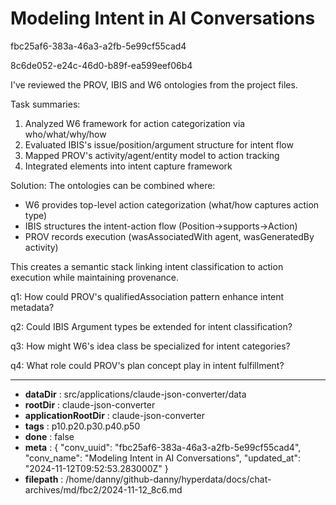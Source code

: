 # Modeling Intent in AI Conversations

fbc25af6-383a-46a3-a2fb-5e99cf55cad4

8c6de052-e24c-46d0-b89f-ea599eef06b4

 I've reviewed the PROV, IBIS and W6 ontologies from the project files.

Task summaries:
1. Analyzed W6 framework for action categorization via who/what/why/how
2. Evaluated IBIS's issue/position/argument structure for intent flow
3. Mapped PROV's activity/agent/entity model to action tracking
4. Integrated elements into intent capture framework

Solution:
The ontologies can be combined where:
- W6 provides top-level action categorization (what/how captures action type)
- IBIS structures the intent-action flow (Position→supports→Action)
- PROV records execution (wasAssociatedWith agent, wasGeneratedBy activity)

This creates a semantic stack linking intent classification to action execution while maintaining provenance.

q1: How could PROV's qualifiedAssociation pattern enhance intent metadata?

q2: Could IBIS Argument types be extended for intent classification?

q3: How might W6's idea class be specialized for intent categories?

q4: What role could PROV's plan concept play in intent fulfillment?

---

* **dataDir** : src/applications/claude-json-converter/data
* **rootDir** : claude-json-converter
* **applicationRootDir** : claude-json-converter
* **tags** : p10.p20.p30.p40.p50
* **done** : false
* **meta** : {
  "conv_uuid": "fbc25af6-383a-46a3-a2fb-5e99cf55cad4",
  "conv_name": "Modeling Intent in AI Conversations",
  "updated_at": "2024-11-12T09:52:53.283000Z"
}
* **filepath** : /home/danny/github-danny/hyperdata/docs/chat-archives/md/fbc2/2024-11-12_8c6.md